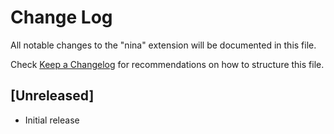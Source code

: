 # Change Log

All notable changes to the "nina" extension will be documented in this file.

Check [Keep a Changelog](http://keepachangelog.com/) for recommendations on how to structure this file.

## [Unreleased]

- Initial release